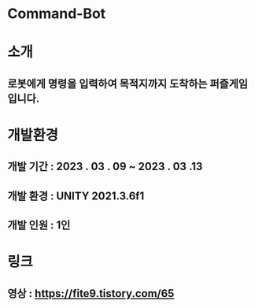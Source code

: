 # Command-Bot

# 소개
## 로봇에게 명령을 입력하여 목적지까지 도착하는 퍼즐게임 입니다.

# 개발환경
## 개발 기간 : 2023 . 03 . 09 ~ 2023 . 03 .13
## 개발 환경 : UNITY 2021.3.6f1
## 개발 인원 : 1인

# 링크
## 영상 :  https://fite9.tistory.com/65
